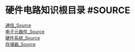 # 硬件电路知识根目录 #SOURCE

[通信_Source](嵌入式总线协议/通信_Source.md)\
[电子元器件_Source](电子元器件/电子元器件_Source.md)\
[硬件系统_Source](嵌入式设备MCU/硬件系统_Source.md)\
[存储器_Source](存储器/存储器_Source.md)
